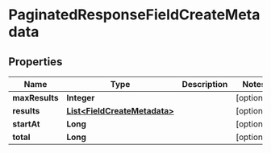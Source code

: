# PaginatedResponseFieldCreateMetadata

## Properties
Name | Type | Description | Notes
------------ | ------------- | ------------- | -------------
**maxResults** | **Integer** |  |  [optional]
**results** | [**List&lt;FieldCreateMetadata&gt;**](FieldCreateMetadata.md) |  |  [optional]
**startAt** | **Long** |  |  [optional]
**total** | **Long** |  |  [optional]
